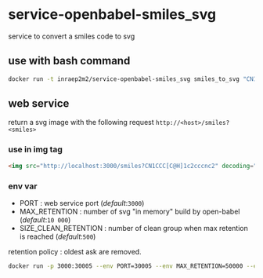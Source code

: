 # service-openbabel-smiles_svg
service to convert a smiles code to svg

## use with bash command

```bash
docker run -t inraep2m2/service-openbabel-smiles_svg smiles_to_svg "CN1CCC[C@H]1c2cccnc2" > smiles_mol.svg
```

## web service

return a svg image with the following request `http://<host>/smiles?<smiles>`

### use in img tag  

```html
<img src="http://localhost:3000/smiles?CN1CCC[C@H]1c2cccnc2" decoding="async" loading="lazy" alt="Nicotine" >
```


### env var

- PORT   : web service port  (*default*:`3000`) 
- MAX_RETENTION : number of svg "in memory" build by open-babel (*default*:`10 000`) 
- SIZE_CLEAN_RETENTION : number of clean group when max retention is reached (*default*:`500`)

retention policy : oldest ask are removed.


```bash
docker run -p 3000:30005 --env PORT=30005 --env MAX_RETENTION=50000 --env SIZE_CLEAN_RETENTION=10 -t inraep2m2/service-openbabel-smiles_svg
```
